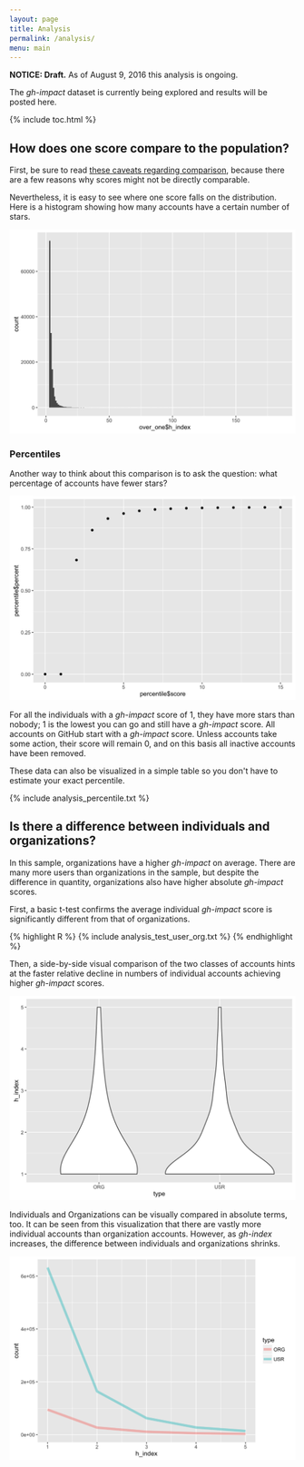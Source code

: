 ```yaml
---
layout: page
title: Analysis
permalink: /analysis/
menu: main
---
```


**NOTICE: Draft.**  As of August 9, 2016 this analysis is ongoing.

The *gh-impact* dataset is currently being explored and results will be posted here.

{% include toc.html %}

## How does one score compare to the population?

First, be sure to read [these caveats regarding comparison](/answers/#are-gh-impact-scores-comparable-between-two-users-or-two-industries), because there are a few reasons why scores might not be directly comparable.

Nevertheless, it is easy to see where one score falls on the distribution.  Here is a histogram showing how many accounts have a certain number of stars.

![Histogram](/media/density_plot_over_one-1.png)

### Percentiles

Another way to think about this comparison is to ask the question: what percentage of accounts have fewer stars?

![Percentile Plot](/media/percentile_plot-1.png)

For all the individuals with a *gh-impact* score of 1, they have more stars than nobody; 1 is the lowest you can go and still have a *gh-impact* score.  All accounts on GitHub start with a *gh-impact* score. Unless accounts take some action, their score will remain 0, and on this basis all inactive accounts have been removed.

These data can also be visualized in a simple table so you don't have to estimate your exact percentile.

<style type="text/css">
table {
    margin: 0px auto;
}
td {
    border-top: 1px dotted black;
    padding: 1px;
    width: 5em;
}
</style>

{% include analysis_percentile.txt %}

## Is there a difference between individuals and organizations?

In this sample, organizations have a higher *gh-impact* on average.  There are many more users than organizations in the sample, but despite the difference in quantity, organizations also have higher absolute *gh-impact* scores.

First, a basic t-test confirms the average individual *gh-impact* score is significantly different from that of organizations.

{% highlight R %}
{% include analysis_test_user_org.txt %}
{% endhighlight %}

Then, a side-by-side visual comparison of the two classes of accounts hints at the faster relative decline in numbers of individual accounts achieving higher *gh-impact* scores.

![Fiddle Plot Comparison](/media/fiddle_comparison-1.png)

Individuals and Organizations can be visually compared in absolute terms, too.  It can be seen from this visualization that there are vastly more individual accounts than organization accounts.  However, as *gh-index* increases, the difference between individuals and organizations shrinks.

![Density Plot Comparison](/media/density_comparison-1.png)

<!-- ## is there a relationship between **gh-impact** and number of followers? -->

<!-- ## is there any effect of language upon gh-impact? -->

<!-- ## is **gh-impact** predictive of the popularity of a users's projects? -->
